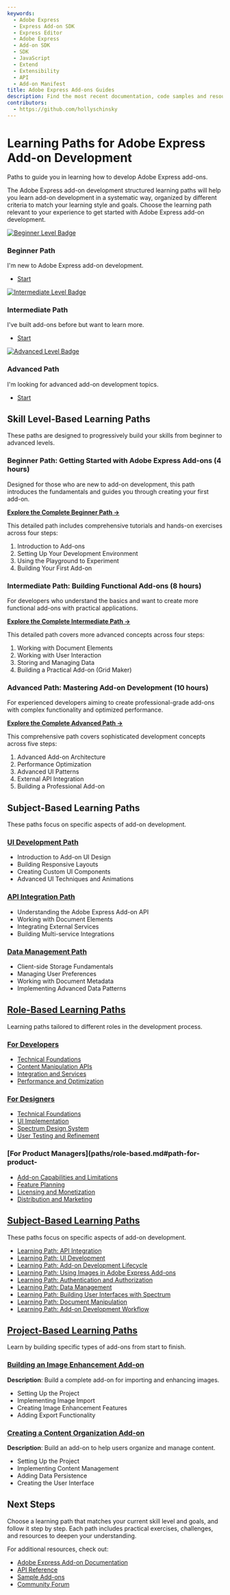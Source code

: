 ```yaml
---
keywords:
  - Adobe Express
  - Express Add-on SDK
  - Express Editor
  - Adobe Express
  - Add-on SDK
  - SDK
  - JavaScript
  - Extend
  - Extensibility
  - API
  - Add-on Manifest
title: Adobe Express Add-ons Guides
description: Find the most recent documentation, code samples and resources for building add-ons for Adobe Express.
contributors:
  - https://github.com/hollyschinsky
---
```


<Hero slots="heading, text" background="rgb(138, 43, 226)"/>

# Learning Paths for Adobe Express Add-on Development

Paths to guide you in learning how to develop Adobe Express add-ons.

The Adobe Express add-on development structured learning paths will help you learn add-on development in a systematic way, organized by different criteria to match your learning style and goals. Choose the learning path relevant to your experience to get started with Adobe Express add-on development.

<TextBlock slots="image, heading, text, links" width="33%" />

[![Beginner Level Badge](./paths/img/beginner.png)](paths/beginner-index.md)

### Beginner Path

I'm new to Adobe Express add-on development.

- [Start](./paths/beginner-index.md)

<TextBlock slots="image, heading, text, links" width="33%" />

[![Intermediate Level Badge](./paths/img/intermediate.png)](paths/intermediate-index.md)

### Intermediate Path

I've built add-ons before but want to learn more.

- [Start](paths/intermediate-index.md)

<TextBlock slots="image, heading, text, links" width="33%" />

[![Advanced Level Badge](./paths/img/advanced.png)](paths/advanced-index.md)

### Advanced Path

I'm looking for advanced add-on development topics.

- [Start](paths/advanced-index.md)

<!-- # Learning Paths for Adobe Express Add-on Development -->

## Skill Level-Based Learning Paths

These paths are designed to progressively build your skills from beginner to advanced levels.

### Beginner Path: Getting Started with Adobe Express Add-ons (4 hours)

Designed for those who are new to add-on development, this path introduces the fundamentals and guides you through creating your first add-on.

**[Explore the Complete Beginner Path →](paths/beginner-index.md)**

This detailed path includes comprehensive tutorials and hands-on exercises across four steps:

1. Introduction to Add-ons
2. Setting Up Your Development Environment
3. Using the Playground to Experiment
4. Building Your First Add-on

### Intermediate Path: Building Functional Add-ons (8 hours)

For developers who understand the basics and want to create more functional add-ons with practical applications.

**[Explore the Complete Intermediate Path →](paths/intermediate-index.md)**

This detailed path covers more advanced concepts across four steps:

1. Working with Document Elements
2. Working with User Interaction
3. Storing and Managing Data
4. Building a Practical Add-on (Grid Maker)

### Advanced Path: Mastering Add-on Development (10 hours)

For experienced developers aiming to create professional-grade add-ons with complex functionality and optimized performance.

**[Explore the Complete Advanced Path →](paths/advanced-index.md)**

This comprehensive path covers sophisticated development concepts across five steps:

1. Advanced Add-on Architecture
2. Performance Optimization
3. Advanced UI Patterns
4. External API Integration
5. Building a Professional Add-on

## Subject-Based Learning Paths

These paths focus on specific aspects of add-on development.

### [**UI Development Path**](paths/subject-based/gen1.md#path-add-on-ui-design-5-hours)

- Introduction to Add-on UI Design
- Building Responsive Layouts
- Creating Custom UI Components
- Advanced UI Techniques and Animations

### [**API Integration Path**](paths/subject-based/gen1.md#path-adobe-express-add-on-apis-6-hours)

- Understanding the Adobe Express Add-on API
- Working with Document Elements
- Integrating External Services
- Building Multi-service Integrations

### [**Data Management Path**](paths/subject-based/gen2.md#subject-path-data-management)

- Client-side Storage Fundamentals
- Managing User Preferences
- Working with Document Metadata
- Implementing Advanced Data Patterns

## [**Role-Based Learning Paths**](paths/role-based.md)

Learning paths tailored to different roles in the development process.

### [**For Developers**](paths/role-based.md#path-for-developers-add-on-technical-implementation-8-hours)

- [Technical Foundations](paths/role-based.md#module-1-technical-foundations-2-hours)
- [Content Manipulation APIs](paths/role-based.md#module-2-content-manipulation-apis-2-hours)
- [Integration and Services](paths/role-based.md#module-3-integration-and-services-2-hours)
- [Performance and Optimization](paths/role-based.md#module-4-performance-and-optimization-2-hours)

### [**For Designers**](paths/role-based.md#path-for-designers-add-on-user-experience-design-6-hours)

- [Technical Foundations](paths/role-based.md#module-1-design-principles-15-hours)
- [UI Implementation](paths/role-based.md#module-2-ui-implementation-2-hours)
- [Spectrum Design System](paths/role-based.md#module-3-spectrum-design-system-15-hours)
- [User Testing and Refinement](paths/role-based.md#module-4-user-testing-and-refinement-1-hour)

### [**For Product Managers**](paths/role-based.md#path-for-product-

- [Add-on Capabilities and Limitations](paths/role-based.md#module-1-add-on-capabilities-and-limitations-1-hour)
- [Feature Planning](paths/role-based.md#module-2-feature-planning-15-hours)
- [Licensing and Monetization](paths/role-based.md#module-3-licensing-and-monetization-1-hour)
- [Distribution and Marketing](paths/role-based.md#module-4-distribution-and-marketing-15-hours)

## [**Subject-Based Learning Paths**](paths/subject-based/gen1.md)

These paths focus on specific aspects of add-on development.

- [Learning Path: API Integration](paths/subject-based/gen1.md#path-adobe-express-add-on-apis-6-hours)
- [Learning Path: UI Development](paths/subject-based/gen1.md#path-add-on-ui-design-5-hours)
- [Learning Path: Add-on Development Lifecycle](paths/subject-based/gen1.md#path-add-on-development-lifecycle-7-hours)
- [Learning Path: Using Images in Adobe Express Add-ons](paths/subject-based/gen2.md#subject-path-using-images-in-adobe-express-add-ons)
- [Learning Path: Authentication and Authorization](paths/subject-based/gen2.md#subject-path-authentication-and-authorization)
- [Learning Path: Data Management](paths/subject-based/gen2.md#subject-path-data-management)
- [Learning Path: Building User Interfaces with Spectrum](paths/subject-based/gen2.md#subject-path-building-user-interfaces-with-spectrum)
- [Learning Path: Document Manipulation](paths/subject-based/gen2.md#subject-path-document-manipulation)
- [Learning Path: Add-on Development Workflow](paths/subject-based/gen2.md#subject-path-add-on-development-workflow)

## [**Project-Based Learning Paths**](paths/project-based.md)

Learn by building specific types of add-ons from start to finish.

### [**Building an Image Enhancement Add-on**](paths/project-based.md#path-building-an-image-enhancement-add-on-6-hours)

**Description**: Build a complete add-on for importing and enhancing images.

- Setting Up the Project
- Implementing Image Import
- Creating Image Enhancement Features
- Adding Export Functionality

### [**Creating a Content Organization Add-on**](paths/project-based.md#path-creating-a-content-organization-add-on-7-hours)

**Description**: Build an add-on to help users organize and manage content.

- Setting Up the Project
- Implementing Content Management
- Adding Data Persistence
- Creating the User Interface

## Next Steps

Choose a learning path that matches your current skill level and goals, and follow it step by step. Each path includes practical exercises, challenges, and resources to deepen your understanding.

For additional resources, check out:

- [Adobe Express Add-on Documentation](../guides/index.md)
- [API Reference](/references/addonsdk-reference.md)
- [Sample Add-ons](/samples/index.md)
- [Community Forum](https://experienceleaguecommunities.adobe.com/t5/express-add-ons-discussions/ct-p/express-add-ons-discussions)
